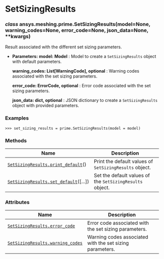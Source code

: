 <!-- vale off -->

# SetSizingResults

<a id="ansys.meshing.prime.SetSizingResults"></a>

### *class* ansys.meshing.prime.SetSizingResults(model=None, warning_codes=None, error_code=None, json_data=None, \*\*kwargs)

Result associated with the different set sizing parameters.

* **Parameters:**
  **model: Model**
  : Model to create a `SetSizingResults` object with default parameters.

  **warning_codes: List[WarningCode], optional**
  : Warning codes associated with the set sizing parameters.

  **error_code: ErrorCode, optional**
  : Error code associated with the set sizing parameters.

  **json_data: dict, optional**
  : JSON dictionary to create a `SetSizingResults` object with provided parameters.

### Examples

```pycon
>>> set_sizing_results = prime.SetSizingResults(model = model)
```

<!-- !! processed by numpydoc !! -->

### Methods

| Name | Description |
|--------------------------------------------------------------------------------------------------------------------------------------------------|----------------------------------------------------------|
| [`SetSizingResults.print_default`](ansys.meshing.prime.SetSizingResults.print_default.md#ansys.meshing.prime.SetSizingResults.print_default)()   | Print the default values of `SetSizingResults` object.   |
| [`SetSizingResults.set_default`](ansys.meshing.prime.SetSizingResults.set_default.md#ansys.meshing.prime.SetSizingResults.set_default)([...])    | Set the default values of the `SetSizingResults` object. |

### Attributes

| Name | Description |
|----------------------------------------------------------------------------------------------------------------------------------------------|----------------------------------------------------------|
| [`SetSizingResults.error_code`](ansys.meshing.prime.SetSizingResults.error_code.md#ansys.meshing.prime.SetSizingResults.error_code)          | Error code associated with the set sizing parameters.    |
| [`SetSizingResults.warning_codes`](ansys.meshing.prime.SetSizingResults.warning_codes.md#ansys.meshing.prime.SetSizingResults.warning_codes) | Warning codes associated with the set sizing parameters. |
<!-- vale on -->